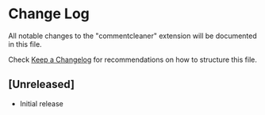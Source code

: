 # Change Log

All notable changes to the "commentcleaner" extension will be documented in this file.

Check [Keep a Changelog](http://keepachangelog.com/) for recommendations on how to structure this file.

## [Unreleased]

- Initial release